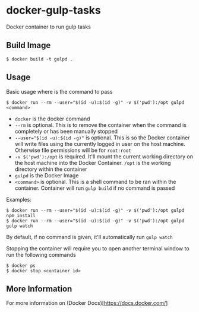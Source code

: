 # docker-gulp-tasks
Docker container to run gulp tasks

## Build Image
```
$ docker build -t gulpd .
```

## Usage
Basic usage where <command> is the command to pass

```
$ docker run --rm --user="$(id -u):$(id -g)" -v $('pwd'):/opt gulpd <command>
```

* `docker` is the docker command
* `--rm` is optional. This is to remove the container when the command is completely or has been manually stopped
* `--user="$(id -u):$(id -g)"` is optional. This is so the Docker container will write files using the currently logged in user on the host machine. Otherwise file permissions will be for `root:root`
* `-v $('pwd'):/opt` is required. It'll mount the current working directory on the host machine into the Docker Container. `/opt` is the working directory within the container
* `gulpd` is the Docker Image
* `<command>` is optional. This is a shell command to be ran within the container. Container will run `gulp build` if no command is passed

Examples:
```
$ docker run --rm --user="$(id -u):$(id -g)" -v $('pwd'):/opt gulpd npm install
$ docker run --rm --user="$(id -u):$(id -g)" -v $('pwd'):/opt gulpd gulp watch
```

By default, if no command is given, it'll automatically run `gulp watch`

Stopping the container will require you to open another terminal window to run the following commands
```
$ docker ps
$ docker stop <container id>
```

## More Information
For more information on (Docker Docs)[https://docs.docker.com/]

